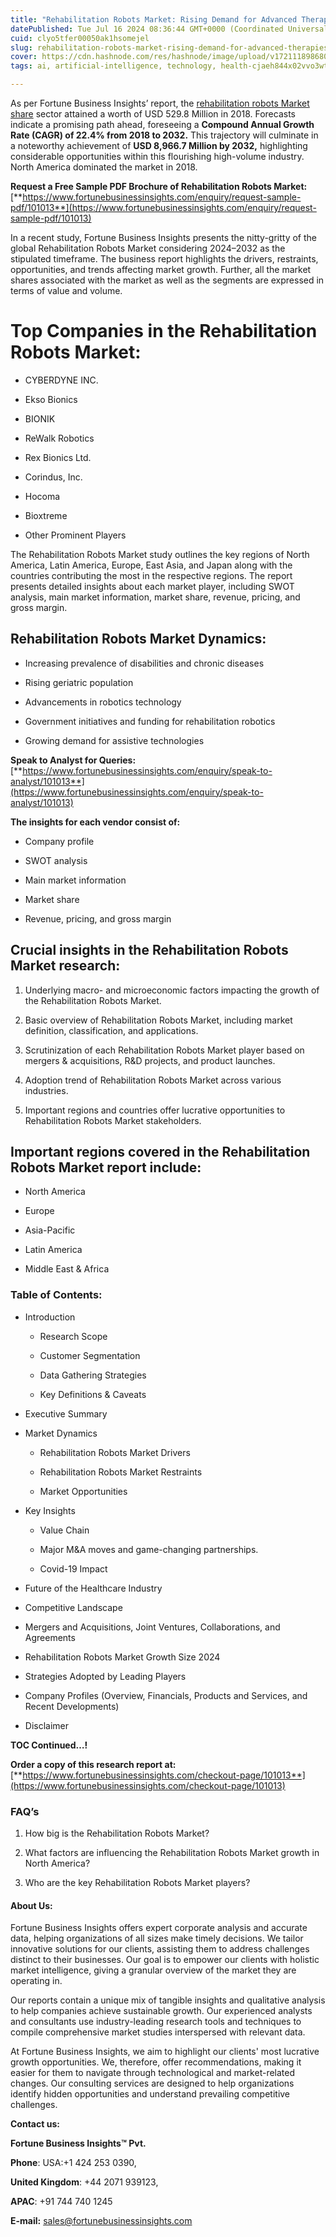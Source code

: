 ```yaml
---
title: "Rehabilitation Robots Market: Rising Demand for Advanced Therapies"
datePublished: Tue Jul 16 2024 08:36:44 GMT+0000 (Coordinated Universal Time)
cuid: clyo5tfer00050ak1hsomejel
slug: rehabilitation-robots-market-rising-demand-for-advanced-therapies
cover: https://cdn.hashnode.com/res/hashnode/image/upload/v1721118986800/a86e3110-8a25-43eb-834e-241ae66589aa.png
tags: ai, artificial-intelligence, technology, health-cjaeh844x02vvo3wtj5r2s75q, healthcare

---
```


As per Fortune Business Insights’ report, the [rehabilitation robots Market share](https://www.fortunebusinessinsights.com/industry-reports/rehabilitation-robots-market-101013) sector attained a worth of USD 529.8 Million in 2018. Forecasts indicate a promising path ahead, foreseeing a **Compound Annual Growth Rate (CAGR) of 22.4% from 2018 to 2032.** This trajectory will culminate in a noteworthy achievement of **USD 8,966.7 Million by 2032,** highlighting considerable opportunities within this flourishing high-volume industry. North America dominated the market in 2018.

**Request a Free Sample PDF Brochure of Rehabilitation Robots Market:** [**https://www.fortunebusinessinsights.com/enquiry/request-sample-pdf/101013**](https://www.fortunebusinessinsights.com/enquiry/request-sample-pdf/101013)

In a recent study, Fortune Business Insights presents the nitty-gritty of the global Rehabilitation Robots Market considering 2024–2032 as the stipulated timeframe. The business report highlights the drivers, restraints, opportunities, and trends affecting market growth. Further, all the market shares associated with the market as well as the segments are expressed in terms of value and volume.

# **Top Companies in the Rehabilitation Robots Market:**

* CYBERDYNE INC.
    
* Ekso Bionics
    
* BIONIK
    
* ReWalk Robotics
    
* Rex Bionics Ltd.
    
* Corindus, Inc.
    
* Hocoma
    
* Bioxtreme
    
* Other Prominent Players
    

The Rehabilitation Robots Market study outlines the key regions of North America, Latin America, Europe, East Asia, and Japan along with the countries contributing the most in the respective regions. The report presents detailed insights about each market player, including SWOT analysis, main market information, market share, revenue, pricing, and gross margin.

## Rehabilitation Robots Market **Dynamics**:

* Increasing prevalence of disabilities and chronic diseases
    
* Rising geriatric population
    
* Advancements in robotics technology
    
* Government initiatives and funding for rehabilitation robotics
    
* Growing demand for assistive technologies
    

**Speak to Analyst for Queries:** [**https://www.fortunebusinessinsights.com/enquiry/speak-to-analyst/101013**](https://www.fortunebusinessinsights.com/enquiry/speak-to-analyst/101013)

**The insights for each vendor consist of:**

* Company profile
    
* SWOT analysis
    
* Main market information
    
* Market share
    
* Revenue, pricing, and gross margin
    

## **Crucial insights in the Rehabilitation Robots Market research:**

1. Underlying macro- and microeconomic factors impacting the growth of the Rehabilitation Robots Market.
    
2. Basic overview of Rehabilitation Robots Market, including market definition, classification, and applications.
    
3. Scrutinization of each Rehabilitation Robots Market player based on mergers & acquisitions, R&D projects, and product launches.
    
4. Adoption trend of Rehabilitation Robots Market across various industries.
    
5. Important regions and countries offer lucrative opportunities to Rehabilitation Robots Market stakeholders.
    

## **Important regions covered in the Rehabilitation Robots Market report include:**

* North America
    
* Europe
    
* Asia-Pacific
    
* Latin America
    
* Middle East & Africa
    

### **Table of Contents:**

* Introduction
    
    * Research Scope
        
    * Customer Segmentation
        
    * Data Gathering Strategies
        
    * Key Definitions & Caveats
        
* Executive Summary
    
* Market Dynamics
    
    * Rehabilitation Robots Market Drivers
        
    * Rehabilitation Robots Market Restraints
        
    * Market Opportunities
        
* Key Insights
    
    * Value Chain
        
    * Major M&A moves and game-changing partnerships.
        
    * Covid-19 Impact
        
* Future of the Healthcare Industry
    
* Competitive Landscape
    
* Mergers and Acquisitions, Joint Ventures, Collaborations, and Agreements
    
* Rehabilitation Robots Market Growth Size 2024
    
* Strategies Adopted by Leading Players
    
* Company Profiles (Overview, Financials, Products and Services, and Recent Developments)
    
* Disclaimer
    

**TOC Continued…!**

**Order a copy of this research report at:** [**https://www.fortunebusinessinsights.com/checkout-page/101013**](https://www.fortunebusinessinsights.com/checkout-page/101013)

### **FAQ’s**

1. How big is the Rehabilitation Robots Market?
    
2. What factors are influencing the Rehabilitation Robots Market growth in North America?
    
3. Who are the key Rehabilitation Robots Market players?
    

#### **About Us:**

Fortune Business Insights offers expert corporate analysis and accurate data, helping organizations of all sizes make timely decisions. We tailor innovative solutions for our clients, assisting them to address challenges distinct to their businesses. Our goal is to empower our clients with holistic market intelligence, giving a granular overview of the market they are operating in.

Our reports contain a unique mix of tangible insights and qualitative analysis to help companies achieve sustainable growth. Our experienced analysts and consultants use industry-leading research tools and techniques to compile comprehensive market studies interspersed with relevant data.

At Fortune Business Insights, we aim to highlight our clients' most lucrative growth opportunities. We, therefore, offer recommendations, making it easier for them to navigate through technological and market-related changes. Our consulting services are designed to help organizations identify hidden opportunities and understand prevailing competitive challenges.

**Contact us:**

**Fortune Business Insights™ Pvt.**

**Phone**: USA:+1 424 253 0390,

**United Kingdom**: +44 2071 939123,

**APAC**: +91 744 740 1245

**E-mail:** [sales@fortunebusinessinsights.com](mailto:sales@fortunebusinessinsights.com)